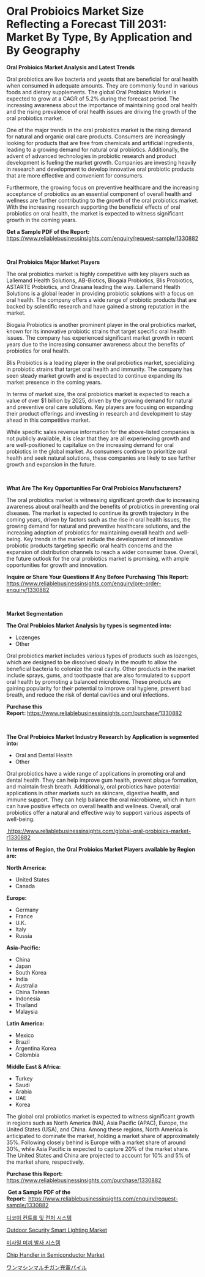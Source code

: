 <p><h1>Oral Probioics Market Size Reflecting a Forecast Till 2031: Market By Type, By Application and By Geography</h1></p><p><strong>Oral Probioics Market Analysis and Latest Trends</strong></p>
<p><p>Oral probiotics are live bacteria and yeasts that are beneficial for oral health when consumed in adequate amounts. They are commonly found in various foods and dietary supplements. The global Oral Probioics Market is expected to grow at a CAGR of 5.2% during the forecast period. The increasing awareness about the importance of maintaining good oral health and the rising prevalence of oral health issues are driving the growth of the oral probiotics market.</p><p>One of the major trends in the oral probiotics market is the rising demand for natural and organic oral care products. Consumers are increasingly looking for products that are free from chemicals and artificial ingredients, leading to a growing demand for natural oral probiotics. Additionally, the advent of advanced technologies in probiotic research and product development is fueling the market growth. Companies are investing heavily in research and development to develop innovative oral probiotic products that are more effective and convenient for consumers.</p><p>Furthermore, the growing focus on preventive healthcare and the increasing acceptance of probiotics as an essential component of overall health and wellness are further contributing to the growth of the oral probiotics market. With the increasing research supporting the beneficial effects of oral probiotics on oral health, the market is expected to witness significant growth in the coming years.</p></p>
<p><strong>Get a Sample PDF of the Report:&nbsp;</strong> <a href="https://www.reliablebusinessinsights.com/enquiry/request-sample/1330882">https://www.reliablebusinessinsights.com/enquiry/request-sample/1330882</a></p>
<p>&nbsp;</p>
<p><strong>Oral Probioics Major Market Players</strong></p>
<p><p>The oral probiotics market is highly competitive with key players such as Lallemand Health Solutions, AB-Biotics, Biogaia Probiotics, Blis Probiotics, ASTARTE Probiotics, and Orasana leading the way. Lallemand Health Solutions is a global leader in providing probiotic solutions with a focus on oral health. The company offers a wide range of probiotic products that are backed by scientific research and have gained a strong reputation in the market.</p><p>Biogaia Probiotics is another prominent player in the oral probiotics market, known for its innovative probiotic strains that target specific oral health issues. The company has experienced significant market growth in recent years due to the increasing consumer awareness about the benefits of probiotics for oral health.</p><p>Blis Probiotics is a leading player in the oral probiotics market, specializing in probiotic strains that target oral health and immunity. The company has seen steady market growth and is expected to continue expanding its market presence in the coming years.</p><p>In terms of market size, the oral probiotics market is expected to reach a value of over $1 billion by 2025, driven by the growing demand for natural and preventive oral care solutions. Key players are focusing on expanding their product offerings and investing in research and development to stay ahead in this competitive market.</p><p>While specific sales revenue information for the above-listed companies is not publicly available, it is clear that they are all experiencing growth and are well-positioned to capitalize on the increasing demand for oral probiotics in the global market. As consumers continue to prioritize oral health and seek natural solutions, these companies are likely to see further growth and expansion in the future.</p></p>
<p>&nbsp;</p>
<p><strong>What Are The Key Opportunities For Oral Probioics Manufacturers?</strong></p>
<p><p>The oral probiotics market is witnessing significant growth due to increasing awareness about oral health and the benefits of probiotics in preventing oral diseases. The market is expected to continue its growth trajectory in the coming years, driven by factors such as the rise in oral health issues, the growing demand for natural and preventive healthcare solutions, and the increasing adoption of probiotics for maintaining overall health and well-being. Key trends in the market include the development of innovative probiotic products targeting specific oral health concerns and the expansion of distribution channels to reach a wider consumer base. Overall, the future outlook for the oral probiotics market is promising, with ample opportunities for growth and innovation.</p></p>
<p><strong>Inquire or Share Your Questions If Any Before Purchasing This Report:</strong> <a href="https://www.reliablebusinessinsights.com/enquiry/pre-order-enquiry/1330882">https://www.reliablebusinessinsights.com/enquiry/pre-order-enquiry/1330882</a></p>
<p>&nbsp;</p>
<p><strong>Market Segmentation</strong></p>
<p><strong>The Oral Probioics Market Analysis by types is segmented into:</strong></p>
<p><ul><li>Lozenges</li><li>Other</li></ul></p>
<p><p>Oral probiotics market includes various types of products such as lozenges, which are designed to be dissolved slowly in the mouth to allow the beneficial bacteria to colonize the oral cavity. Other products in the market include sprays, gums, and toothpaste that are also formulated to support oral health by promoting a balanced microbiome. These products are gaining popularity for their potential to improve oral hygiene, prevent bad breath, and reduce the risk of dental cavities and oral infections.</p></p>
<p><strong>Purchase this Report:&nbsp;</strong><a href="https://www.reliablebusinessinsights.com/purchase/1330882">https://www.reliablebusinessinsights.com/purchase/1330882</a></p>
<p>&nbsp;</p>
<p><strong>The Oral Probioics Market Industry Research by Application is segmented into:</strong></p>
<p><ul><li>Oral and Dental Health</li><li>Other</li></ul></p>
<p><p>Oral probiotics have a wide range of applications in promoting oral and dental health. They can help improve gum health, prevent plaque formation, and maintain fresh breath. Additionally, oral probiotics have potential applications in other markets such as skincare, digestive health, and immune support. They can help balance the oral microbiome, which in turn can have positive effects on overall health and wellness. Overall, oral probiotics offer a natural and effective way to support various aspects of well-being.</p></p>
<p><a href="https://www.reliablebusinessinsights.com/global-oral-probioics-market-r1330882">&nbsp;https://www.reliablebusinessinsights.com/global-oral-probioics-market-r1330882</a></p>
<p><strong>In terms of Region, the Oral Probioics Market Players available by Region are:</strong></p>
<p>
    <p> <strong> North America: </strong>
        <ul>
            <li>United States</li>
            <li>Canada</li>
        </ul>
        </p> 
    <p> <strong> Europe: </strong>
        <ul>
            <li>Germany</li>
            <li>France</li>
            <li>U.K.</li>
            <li>Italy</li>
            <li>Russia</li>
        </ul>
        </p> 
    <p> <strong> Asia-Pacific: </strong>
        <ul>
            <li>China</li>
            <li>Japan</li>
            <li>South Korea</li>
            <li>India</li>
            <li>Australia</li>
            <li>China Taiwan</li>
            <li>Indonesia</li>
            <li>Thailand</li>
            <li>Malaysia</li>
        </ul>
        </p> 
    <p> <strong> Latin America: </strong>
        <ul>
            <li>Mexico</li>
            <li>Brazil</li>
            <li>Argentina Korea</li>
            <li>Colombia</li>
        </ul>
        </p> 
    <p> <strong> Middle East & Africa: </strong>
        <ul>
            <li>Turkey</li>
            <li>Saudi</li>
            <li>Arabia</li>
            <li>UAE</li>
            <li>Korea</li>
        </ul>
    </p>
    </p>
<p><p>The global oral probiotics market is expected to witness significant growth in regions such as North America (NA), Asia Pacific (APAC), Europe, the United States (USA), and China. Among these regions, North America is anticipated to dominate the market, holding a market share of approximately 35%. Following closely behind is Europe with a market share of around 30%, while Asia Pacific is expected to capture 20% of the market share. The United States and China are projected to account for 10% and 5% of the market share, respectively.</p></p>
<p><strong>Purchase this Report: </strong><a href="https://www.reliablebusinessinsights.com/purchase/1330882">https://www.reliablebusinessinsights.com/purchase/1330882</a></p>
<p>&nbsp;<strong>Get a Sample PDF of the Report:&nbsp;&nbsp;</strong><a href="https://www.reliablebusinessinsights.com/enquiry/request-sample/1330882">https://www.reliablebusinessinsights.com/enquiry/request-sample/1330882</a></p>
<p><strong></strong></p>
<p><p><a href="https://github.com/EthaWolf/Market-Research-Report-List-1/blob/main/6925058106780.md">디코이 컨트롤 및 런처 시스템</a></p><p><a href="https://github.com/gamblestampleyjenny50m5sl6/Market-Research-Report-List-3/blob/main/outdoor-security-smart-lighting-market.md">Outdoor Security Smart Lighting Market</a></p><p><a href="https://github.com/kvbohdfy111/Market-Research-Report-List-1/blob/main/3606502106781.md">미사일 미끼 발사 시스템</a></p><p><a href="https://github.com/nicholepatriciadoylenwnrjr0/Market-Research-Report-List-2/blob/main/chip-handler-in-semiconductor-market.md">Chip Handler in Semiconductor Market</a></p><p><a href="https://github.com/nemesis2824/Market-Research-Report-List-2/blob/main/9358058111653.md">ワンマシンマルチガン充電パイル</a></p></p>